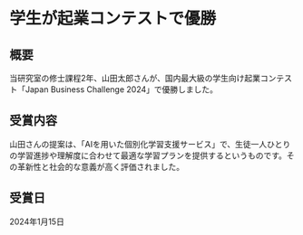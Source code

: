 # 学生が起業コンテストで優勝

## 概要

当研究室の修士課程2年、山田太郎さんが、国内最大級の学生向け起業コンテスト「Japan Business Challenge 2024」で優勝しました。

## 受賞内容

山田さんの提案は、「AIを用いた個別化学習支援サービス」で、生徒一人ひとりの学習進捗や理解度に合わせて最適な学習プランを提供するというものです。その革新性と社会的な意義が高く評価されました。

## 受賞日

2024年1月15日 